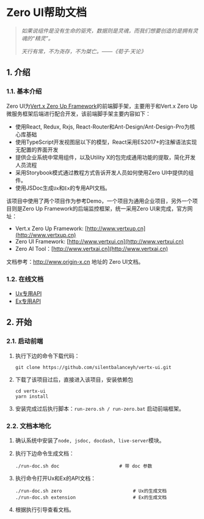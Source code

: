 # Zero UI帮助文档

> _如果说组件是没有生命的驱壳，数据则是灵魂，而我们想要创造的是拥有灵魂的“精灵”。_
>
> _天行有常，不为尧存，不为桀亡。——《荀子·天论》_

## 1. 介绍

### 1.1. 基本介绍

Zero UI为[Vert.x Zero Up Framework](http://www.vertxup.cn)的前端脚手架，主要用于和Vert.x Zero Up微服务框架后端进行配合开发，该前端脚手架主要内容如下：

* 使用React, Redux, Rxjs, React-Router和Ant-Design/Ant-Design-Pro为核心库基础
* 使用TypeScript开发视图层以下的模型，React采用ES2017+的注解语法实现无配置的界面开发
* 提供企业系统中常用组件，以及Utility X的包完成通用功能的提取，简化开发人员流程
* 采用Storybook模式通过教程方式告诉开发人员如何使用Zero UI中提供的组件。
* 使用JSDoc生成`Ux`和`Ex`的专用API文档。

该项目中使用了两个项目作为参考Demo，一个项目为通用企业项目，另外一个项目则是Zero Up Framework的后端监控框架，统一采用Zero UI来完成，官方网址：

* Vert.x Zero Up Framework: [http://www.vertxup.cn](http://www.vertxup.cn)
* Zero UI Framework: [http://www.vertxui.cn](http://www.vertxui.cn)
* Zero AI Tool：[http://www.vertxai.cn](http://www.vertxai.cn)

文档参考：<http://www.origin-x.cn> 地址的 Zero UI文档。

### 1.2. 在线文档

* [Ux专用API](/document/doc-web/index.html)
* [Ex专用API](/document/doc-web-extension/index.html)

## 2. 开始

### 2.1. 启动前端

1. 执行下边的命令下载代码：

    ```shell
    git clone https://github.com/silentbalanceyh/vertx-ui.git
    ```

2. 下载了该项目过后，直接进入该项目，安装依赖包

    ```shell
    cd vertx-ui
    yarn install
    ```

3. 安装完成过后执行脚本：`run-zero.sh / run-zero.bat` 启动前端框架。

### 2.2. 文档本地化

1. 确认系统中安装了`node, jsdoc, docdash, live-server`模块。
2. 执行下边命令生成文档：

    ```shell
    ./run-doc.sh doc                      # 带 doc 参数
    ```
1. 执行命令打开Ux和Ex的API文档：

    ```shell
    ./run-doc.sh zero                          # Ux的生成文档
    ./run-doc.sh extension                     # Ex的生成文档
    ```
4. 根据执行引导查看文档。


